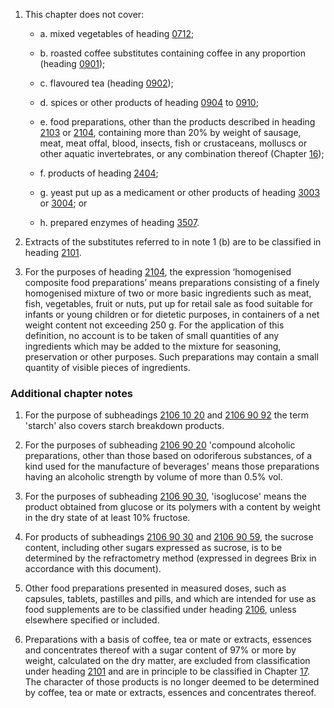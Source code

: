 1. This chapter does not cover:

    - a. mixed vegetables of heading [0712](/headings/0712);

    - b. roasted coffee substitutes containing coffee in any proportion (heading [0901](/headings/0901));

    - c. flavoured tea (heading [0902](/headings/0902));

    - d. spices or other products of heading [0904](/headings/0904) to [0910](/headings/0910);

    - e. food preparations, other than the products described in heading [2103](/headings/2103) or [2104](/headings/2104), containing more than 20% by weight of sausage, meat, meat offal, blood, insects, fish or crustaceans, molluscs or other aquatic invertebrates, or any combination thereof (Chapter [16](/chapters/16));

    - f. products of heading [2404](/headings/2404);

    - g. yeast put up as a medicament or other products of heading [3003](/headings/3003) or [3004](/headings/3004); or

    - h. prepared enzymes of heading [3507](/headings/3507).

2. Extracts of the substitutes referred to in note 1 (b) are to be classified in heading [2101](/headings/2101).

3. For the purposes of heading [2104](/headings/2104), the expression ‘homogenised composite food preparations’ means preparations consisting of a finely homogenised mixture of two or more basic ingredients such as meat, fish, vegetables, fruit or nuts, put up for retail sale as food suitable for infants or young children or for dietetic purposes, in containers of a net weight content not exceeding 250 g. For the application of this definition, no account is to be taken of small quantities of any ingredients which may be added to the mixture for seasoning, preservation or other purposes. Such preparations may contain a small quantity of visible pieces of ingredients.

### Additional chapter notes

1. For the purpose of subheadings [2106 10 20](/subheadings/2106102000-80) and [2106 90 92](/subheadings/2106909200-80) the term 'starch' also covers starch breakdown products.

2. For the purposes of subheading [2106 90 20](/subheadings/2106902000-80) 'compound alcoholic preparations, other than those based on odoriferous substances, of a kind used for the manufacture of beverages' means those preparations having an alcoholic strength by volume of more than 0.5% vol.

3. For the purposes of subheading [2106 90 30](/subheadings/2106903000-80), 'isoglucose' means the product obtained from glucose or its polymers with a content by weight in the dry state of at least 10% fructose.

4. For products of subheadings [2106 90 30](/subheadings/2106903000-80) and [2106 90 59](/subheadings/2106905900-80), the sucrose content, including other sugars expressed as sucrose, is to be determined by the refractometry method (expressed in degrees Brix in accordance with this document).

5. Other food preparations presented in measured doses, such as capsules, tablets, pastilles and pills, and which are intended for use as food supplements are to be classified under heading [2106](/headings/2106), unless elsewhere specified or included.

6. Preparations with a basis of coffee, tea or mate or extracts, essences and concentrates thereof with a sugar content of 97% or more by weight, calculated on the dry matter, are excluded from classification under heading [2101](/headings/2101) and are in principle to be classified in Chapter [17](/chapters/17). The character of those products is no longer deemed to be determined by coffee, tea or mate or extracts, essences and concentrates thereof.

